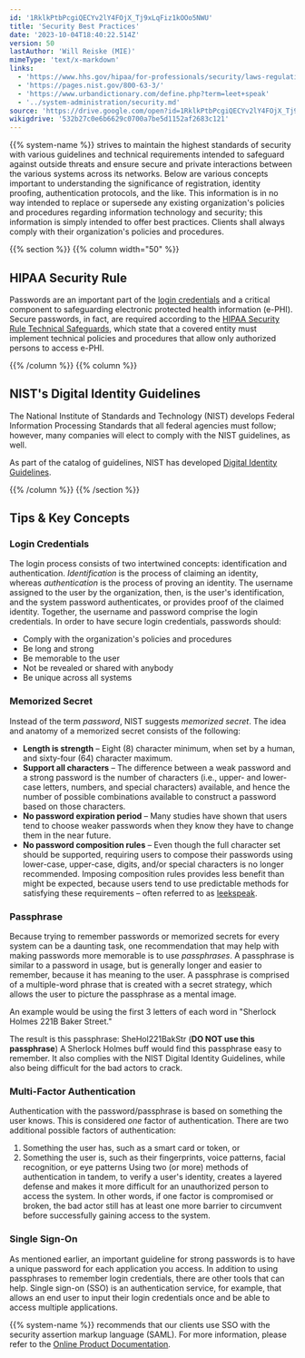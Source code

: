 ```yaml
---
id: '1RklkPtbPcgiQECYv2lY4FOjX_Tj9xLqFiz1kOOo5NWU'
title: 'Security Best Practices'
date: '2023-10-04T18:40:22.514Z'
version: 50
lastAuthor: 'Will Reiske (MIE)'
mimeType: 'text/x-markdown'
links:
  - 'https://www.hhs.gov/hipaa/for-professionals/security/laws-regulations/index.html'
  - 'https://pages.nist.gov/800-63-3/'
  - 'https://www.urbandictionary.com/define.php?term=leet+speak'
  - '../system-administration/security.md'
source: 'https://drive.google.com/open?id=1RklkPtbPcgiQECYv2lY4FOjX_Tj9xLqFiz1kOOo5NWU'
wikigdrive: '532b27c0e6b6629c0700a7be5d1152af2683c121'
---
```


{{% system-name %}} strives to maintain the highest standards of security with various guidelines and technical requirements intended to safeguard against outside threats and ensure secure and private interactions between the various systems across its networks. Below are various concepts important to understanding the significance of registration, identity proofing, authentication protocols, and the like. This information is in no way intended to replace or supersede any existing organization's policies and procedures regarding information technology and security; this information is simply intended to offer best practices. Clients shall always comply with their organization's policies and procedures. 

{{% section %}}
{{% column width="50" %}}

## HIPAA Security Rule

Passwords are an important part of the [login credentials](#gjdgxs) and a critical component to safeguarding electronic protected health information (e-PHI). Secure passwords, in fact, are required according to the [HIPAA Security Rule Technical Safeguards](https://www.hhs.gov/hipaa/for-professionals/security/laws-regulations/index.html), which state that a covered entity must implement technical policies and procedures that allow only authorized persons to access e-PHI.

{{% /column %}}
{{% column %}}


## NIST's Digital Identity Guidelines

The National Institute of Standards and Technology (NIST) develops Federal Information Processing Standards that all federal agencies must follow; however, many companies will elect to comply with the NIST guidelines, as well.

As part of the catalog of guidelines, NIST has developed [Digital Identity Guidelines](https://pages.nist.gov/800-63-3/).

{{% /column %}}
{{% /section %}}

## Tips & Key Concepts


### Login Credentials

The login process consists of two intertwined concepts: identification and authentication. *Identification* is the process of claiming an identity, whereas *authentication* is the process of proving an identity. The username assigned to the user by the organization, then, is the user's identification, and the system password authenticates, or provides proof of the claimed identity. Together, the username and password comprise the login credentials.
In order to have secure login credentials, passwords should:
* Comply with the organization's policies and procedures
* Be long and strong
* Be memorable to the user
* Not be revealed or shared with anybody
* Be unique across all systems

### Memorized Secret

Instead of the term *password*, NIST suggests *memorized secret*. The idea and anatomy of a memorized secret consists of the following:
* <strong>Length is strength</strong> – Eight (8) character minimum, when set by a human, and sixty-four (64) character maximum.
* <strong>Support all characters</strong> – The difference between a weak password and a strong password is the number of characters (i.e., upper- and lower-case letters, numbers, and special characters) available, and hence the number of possible combinations available to construct a password based on those characters. 
* <strong>No password expiration period</strong> – Many studies have shown that users tend to choose weaker passwords when they know they have to change them in the near future.
* <strong>No password composition rules</strong> – Even though the full character set should be supported, requiring users to compose their passwords using lower-case, upper-case, digits, and/or special characters is no longer recommended. Imposing composition rules provides less benefit than might be expected, because users tend to use predictable methods for satisfying these requirements – often referred to as [leekspeak](https://www.urbandictionary.com/define.php?term=leet+speak).

### Passphrase

Because trying to remember passwords or memorized secrets for every system can be a daunting task, one recommendation that may help with making passwords more memorable is to use *passphrases*. A passphrase is similar to a password in usage, but is generally longer and easier to remember, because it has meaning to the user. A passphrase is comprised of a multiple-word phrase that is created with a secret strategy, which allows the user to picture the passphrase as a mental image.

An example would be using the first 3 letters of each word in "Sherlock Holmes 221B Baker Street."

The result is this passphrase: SheHol221BakStr (**DO NOT use this passphrase**)
A Sherlock Holmes buff would find this passphrase easy to remember. It also complies with the NIST Digital Identity Guidelines, while also being difficult for the bad actors to crack.

### Multi-Factor Authentication

Authentication with the password/passphrase is based on something the user knows. This is considered *one* factor of authentication. There are two additional possible factors of authentication:
1. Something the user has, such as a smart card or token, or
2. Something the user is, such as their fingerprints, voice patterns, facial recognition, or eye patterns
Using two (or more) methods of authentication in tandem, to verify a user's identity, creates a layered defense and makes it more difficult for an unauthorized person to access the system. In other words, if one factor is compromised or broken, the bad actor still has at least one more barrier to circumvent before successfully gaining access to the system.

### Single Sign-On

As mentioned earlier, an important guideline for strong passwords is to have a unique password for each application you access. In addition to using passphrases to remember login credentials, there are other tools that can help. Single sign-on (SSO) is an authentication service, for example, that allows an end user to input their login credentials once and be able to access multiple applications.

{{% system-name %}} recommends that our clients use SSO with the security assertion markup language (SAML). For more information, please refer to the [Online Product Documentation](../system-administration/security.md).
